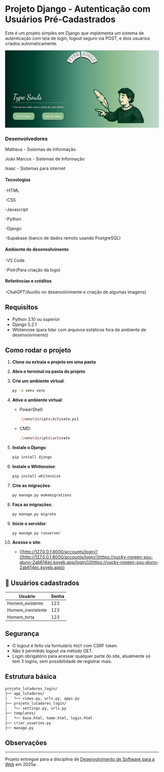 # Projeto Django - Autenticação com Usuários Pré-Cadastrados

Este é um projeto simples em Django que implementa um sistema de autenticação com tela de login, logout seguro via POST, e dois usuários criados automaticamente.

![Screenshot do Site](projeto_lutadores/staticfiles/screenshot_typesouls.jpg "Screenshot do projeto")

### Desenvolvedores
Matheus - Sistemas de Informação

João Marcos - Sistemas de Informação

Isaac - Sistemas para internet

#### Tecnologias
-HTML

-CSS

-Javascript

-Python

-Django

-Supabase (banco de dados remoto usando PostgreSQL)

#### Ambiente de desenvolvimento
-VS Code

-Pixlr(Para criação da logo)

#### Referências e créditos
-ChatGPT(Auxílio no desenvolvimente e criação de algumas imagens)

##  Requisitos

- Python 3.10 ou superior
- Django 5.2.1
- Whitenoise (para lidar com arquivos estáticos fora de ambiente de desenvolvimento)

##  Como rodar o projeto

1. **Clone ou extraia o projeto em uma pasta**
2. **Abra o terminal na pasta do projeto**
3. **Crie um ambiente virtual**:
   ```bash
   py -m venv venv
   ```
4. **Ative o ambiente virtual**:

   - PowerShell:
     ```bash
     .\venv\Scripts\Activate.ps1
     ```

   - CMD:
     ```bash
     .\venv\Scripts\activate
     ```

5. **Instale o Django**:
   ```bash
   pip install django
   ```
6. **Instale o Whitenoise**:
   ```bash
   pip install whitenoise
   ```

7. **Crie as migrações**:
   ```bash
   py manage.py makemigrations
   ```

7. **Faça as migrações**:
   ```bash
   py manage.py migrate
   ```

8. **Inicie o servidor**:
   ```bash
   py manage.py runserver
   ```

9. **Acesse o site**:
   - [[http://127.0.0.1:8000/accounts/login/]([http://127.0.0.1:8000/accounts/login/](https://yucky-noreen-sou-aluno-2ab614ec.koyeb.app/login/)](https://yucky-noreen-sou-aluno-2ab614ec.koyeb.app))

## 👤 Usuários cadastrados

| Usuário             |Senha |
|---------------------|------|
| Homem_existente     | 123  |
| Homem_inexistente   | 123  |
| Homem_torta         | 123  |

##  Segurança

- O logout é feito via formulário `POST` com CSRF token.
- Não é permitido logout via método GET.
- Login obrigatório para acessar qualquer parte do site, atualmente só tem 3 logins, sem possibilidade de registrar mais.

##  Estrutura básica

```
projeto_lutadores_login/
├── app_lutadores/
│   └── views.py, urls.py, apps.py
├── projeto_lutadores_login/
│   └── settings.py, urls.py
├── templates/
│   └── base.html, home.html, login.html
├── criar_usuarios.py
├── manage.py
```

##  Observações



---
Projeto entregue para a disciplina de [Desenvolvimento de Software para a Web](http://github.com/andreainfufsm/elc1090-2025a) em 2025a
